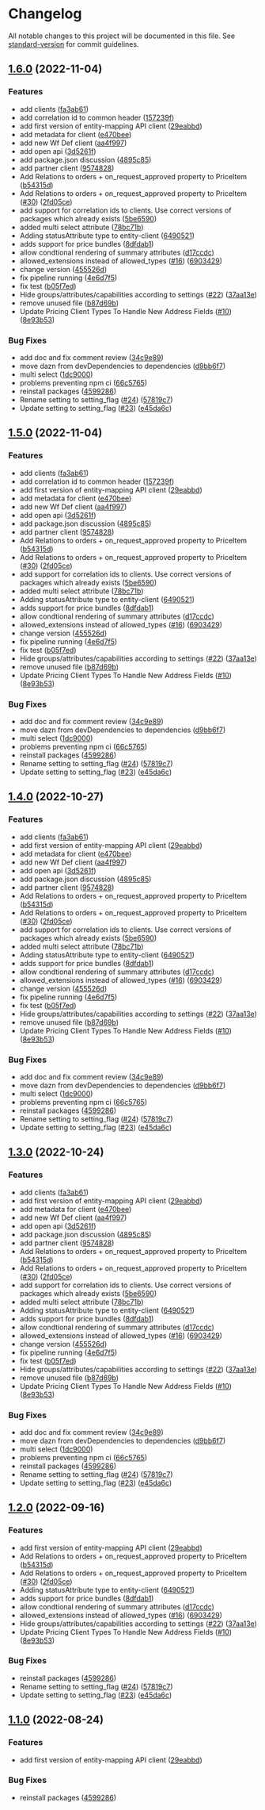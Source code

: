 # Changelog

All notable changes to this project will be documented in this file. See [standard-version](https://github.com/conventional-changelog/standard-version) for commit guidelines.

## [1.6.0](https://github.com/epilot-dev/sdk-js/compare/v0.0.2-alpha...v1.6.0) (2022-11-04)


### Features

* add clients ([fa3ab61](https://github.com/epilot-dev/sdk-js/commit/fa3ab61fea47234ef81903220c82aefc5932d6e8))
* add correlation id to common header ([157239f](https://github.com/epilot-dev/sdk-js/commit/157239fe689c4b5a39412da76d69653a4deaf20f))
* add first version of entity-mapping API client ([29eabbd](https://github.com/epilot-dev/sdk-js/commit/29eabbd66b43c8cea10fdea84e1406fabac809a3))
* add metadata for client ([e470bee](https://github.com/epilot-dev/sdk-js/commit/e470bee18644a3021efa1174006df5cac6242319))
* add new Wf Def client ([aa4f997](https://github.com/epilot-dev/sdk-js/commit/aa4f9978a8eb7d06fb89c0c801cb7f144c4d51a5))
* add open api ([3d5261f](https://github.com/epilot-dev/sdk-js/commit/3d5261fe762c4627190cfee3ecef98e0826cec14))
* add package.json discussion ([4895c85](https://github.com/epilot-dev/sdk-js/commit/4895c853ee95f8c95eb422e8606f3c0f9b428548))
* add partner client ([9574828](https://github.com/epilot-dev/sdk-js/commit/957482887cd80c5c37b359058f5db07f9daf4aa9))
* Add Relations to orders + on_request_approved property to PriceItem ([b54315d](https://github.com/epilot-dev/sdk-js/commit/b54315d3edde40ef24c8493bf0ed2b5518cb616e))
* Add Relations to orders + on_request_approved property to PriceItem ([#30](https://github.com/epilot-dev/sdk-js/issues/30)) ([2fd05ce](https://github.com/epilot-dev/sdk-js/commit/2fd05ce214b553c4c0f8aab006c59a6f7b66c63b))
* add support for correlation ids to clients. Use correct versions of packages which already exists ([5be6590](https://github.com/epilot-dev/sdk-js/commit/5be65907bfa4c6bc0a7abbf63387f9becfd14ab8))
* added multi select attribute ([78bc71b](https://github.com/epilot-dev/sdk-js/commit/78bc71b4bccfb82d7a9ef315b56c5e6fd3e6018d))
* Adding statusAttribute type to entity-client ([6490521](https://github.com/epilot-dev/sdk-js/commit/64905215f0a784f96b5617d2a45ce17b98c0f707))
* adds support for price bundles ([8dfdab1](https://github.com/epilot-dev/sdk-js/commit/8dfdab1045cc399172a2afe342738321d443bbf9))
* allow condtional rendering of summary attributes ([d17ccdc](https://github.com/epilot-dev/sdk-js/commit/d17ccdc7bb1971cb60dab02253296d9339a61280))
* allowed_extensions instead of allowed_types ([#16](https://github.com/epilot-dev/sdk-js/issues/16)) ([6903429](https://github.com/epilot-dev/sdk-js/commit/69034299070d85bf85603186ebb1e942580f5298))
* change version ([455526d](https://github.com/epilot-dev/sdk-js/commit/455526deff51758b060453205b846f3b73488d41))
* fix pipeline running ([4e6d7f5](https://github.com/epilot-dev/sdk-js/commit/4e6d7f59df8f37402a65017ba26814e84e6da9f6))
* fix test ([b05f7ed](https://github.com/epilot-dev/sdk-js/commit/b05f7ed516fd46fc97c6497447d9f8dc4e53614f))
* Hide groups/attributes/capabilities according to settings ([#22](https://github.com/epilot-dev/sdk-js/issues/22)) ([37aa13e](https://github.com/epilot-dev/sdk-js/commit/37aa13e003e444231f973a4ad244ac857fc8743a))
* remove unused file ([b87d69b](https://github.com/epilot-dev/sdk-js/commit/b87d69b81d29889fc9d8c6f94d46e6423e472947))
* Update Pricing Client Types To Handle New Address Fields ([#10](https://github.com/epilot-dev/sdk-js/issues/10)) ([8e93b53](https://github.com/epilot-dev/sdk-js/commit/8e93b539e0505b6bb0ab99e246f9f4a82064bd2d))


### Bug Fixes

* add doc and fix comment review ([34c9e89](https://github.com/epilot-dev/sdk-js/commit/34c9e8976fb42a4df70eda9f07c83200e5298cc4))
* move dazn from devDependencies to dependencies ([d9bb6f7](https://github.com/epilot-dev/sdk-js/commit/d9bb6f726dcc8c9de85c732f26a6005299d5e3c0))
* multi select ([1dc9000](https://github.com/epilot-dev/sdk-js/commit/1dc9000db18b0a2fbdcb42793c5496fcc0aaa9fe))
* problems preventing npm ci ([66c5765](https://github.com/epilot-dev/sdk-js/commit/66c57657d89738a7b43b483509d6be2422b749c8))
* reinstall packages ([4599286](https://github.com/epilot-dev/sdk-js/commit/45992868eb4ee12e9eeefd8347beefd9ca678c32))
* Rename setting to setting_flag ([#24](https://github.com/epilot-dev/sdk-js/issues/24)) ([57819c7](https://github.com/epilot-dev/sdk-js/commit/57819c75112bfc7f47d2f3d15d9a094c24b928b1))
* Update setting to setting_flag ([#23](https://github.com/epilot-dev/sdk-js/issues/23)) ([e45da6c](https://github.com/epilot-dev/sdk-js/commit/e45da6cb552e902aebfc3b2af754252747492dab))

## [1.5.0](https://github.com/epilot-dev/sdk-js/compare/v0.0.2-alpha...v1.5.0) (2022-11-04)


### Features

* add clients ([fa3ab61](https://github.com/epilot-dev/sdk-js/commit/fa3ab61fea47234ef81903220c82aefc5932d6e8))
* add correlation id to common header ([157239f](https://github.com/epilot-dev/sdk-js/commit/157239fe689c4b5a39412da76d69653a4deaf20f))
* add first version of entity-mapping API client ([29eabbd](https://github.com/epilot-dev/sdk-js/commit/29eabbd66b43c8cea10fdea84e1406fabac809a3))
* add metadata for client ([e470bee](https://github.com/epilot-dev/sdk-js/commit/e470bee18644a3021efa1174006df5cac6242319))
* add new Wf Def client ([aa4f997](https://github.com/epilot-dev/sdk-js/commit/aa4f9978a8eb7d06fb89c0c801cb7f144c4d51a5))
* add open api ([3d5261f](https://github.com/epilot-dev/sdk-js/commit/3d5261fe762c4627190cfee3ecef98e0826cec14))
* add package.json discussion ([4895c85](https://github.com/epilot-dev/sdk-js/commit/4895c853ee95f8c95eb422e8606f3c0f9b428548))
* add partner client ([9574828](https://github.com/epilot-dev/sdk-js/commit/957482887cd80c5c37b359058f5db07f9daf4aa9))
* Add Relations to orders + on_request_approved property to PriceItem ([b54315d](https://github.com/epilot-dev/sdk-js/commit/b54315d3edde40ef24c8493bf0ed2b5518cb616e))
* Add Relations to orders + on_request_approved property to PriceItem ([#30](https://github.com/epilot-dev/sdk-js/issues/30)) ([2fd05ce](https://github.com/epilot-dev/sdk-js/commit/2fd05ce214b553c4c0f8aab006c59a6f7b66c63b))
* add support for correlation ids to clients. Use correct versions of packages which already exists ([5be6590](https://github.com/epilot-dev/sdk-js/commit/5be65907bfa4c6bc0a7abbf63387f9becfd14ab8))
* added multi select attribute ([78bc71b](https://github.com/epilot-dev/sdk-js/commit/78bc71b4bccfb82d7a9ef315b56c5e6fd3e6018d))
* Adding statusAttribute type to entity-client ([6490521](https://github.com/epilot-dev/sdk-js/commit/64905215f0a784f96b5617d2a45ce17b98c0f707))
* adds support for price bundles ([8dfdab1](https://github.com/epilot-dev/sdk-js/commit/8dfdab1045cc399172a2afe342738321d443bbf9))
* allow condtional rendering of summary attributes ([d17ccdc](https://github.com/epilot-dev/sdk-js/commit/d17ccdc7bb1971cb60dab02253296d9339a61280))
* allowed_extensions instead of allowed_types ([#16](https://github.com/epilot-dev/sdk-js/issues/16)) ([6903429](https://github.com/epilot-dev/sdk-js/commit/69034299070d85bf85603186ebb1e942580f5298))
* change version ([455526d](https://github.com/epilot-dev/sdk-js/commit/455526deff51758b060453205b846f3b73488d41))
* fix pipeline running ([4e6d7f5](https://github.com/epilot-dev/sdk-js/commit/4e6d7f59df8f37402a65017ba26814e84e6da9f6))
* fix test ([b05f7ed](https://github.com/epilot-dev/sdk-js/commit/b05f7ed516fd46fc97c6497447d9f8dc4e53614f))
* Hide groups/attributes/capabilities according to settings ([#22](https://github.com/epilot-dev/sdk-js/issues/22)) ([37aa13e](https://github.com/epilot-dev/sdk-js/commit/37aa13e003e444231f973a4ad244ac857fc8743a))
* remove unused file ([b87d69b](https://github.com/epilot-dev/sdk-js/commit/b87d69b81d29889fc9d8c6f94d46e6423e472947))
* Update Pricing Client Types To Handle New Address Fields ([#10](https://github.com/epilot-dev/sdk-js/issues/10)) ([8e93b53](https://github.com/epilot-dev/sdk-js/commit/8e93b539e0505b6bb0ab99e246f9f4a82064bd2d))


### Bug Fixes

* add doc and fix comment review ([34c9e89](https://github.com/epilot-dev/sdk-js/commit/34c9e8976fb42a4df70eda9f07c83200e5298cc4))
* move dazn from devDependencies to dependencies ([d9bb6f7](https://github.com/epilot-dev/sdk-js/commit/d9bb6f726dcc8c9de85c732f26a6005299d5e3c0))
* multi select ([1dc9000](https://github.com/epilot-dev/sdk-js/commit/1dc9000db18b0a2fbdcb42793c5496fcc0aaa9fe))
* problems preventing npm ci ([66c5765](https://github.com/epilot-dev/sdk-js/commit/66c57657d89738a7b43b483509d6be2422b749c8))
* reinstall packages ([4599286](https://github.com/epilot-dev/sdk-js/commit/45992868eb4ee12e9eeefd8347beefd9ca678c32))
* Rename setting to setting_flag ([#24](https://github.com/epilot-dev/sdk-js/issues/24)) ([57819c7](https://github.com/epilot-dev/sdk-js/commit/57819c75112bfc7f47d2f3d15d9a094c24b928b1))
* Update setting to setting_flag ([#23](https://github.com/epilot-dev/sdk-js/issues/23)) ([e45da6c](https://github.com/epilot-dev/sdk-js/commit/e45da6cb552e902aebfc3b2af754252747492dab))

## [1.4.0](https://github.com/epilot-dev/sdk-js/compare/v0.0.2-alpha...v1.4.0) (2022-10-27)


### Features

* add clients ([fa3ab61](https://github.com/epilot-dev/sdk-js/commit/fa3ab61fea47234ef81903220c82aefc5932d6e8))
* add first version of entity-mapping API client ([29eabbd](https://github.com/epilot-dev/sdk-js/commit/29eabbd66b43c8cea10fdea84e1406fabac809a3))
* add metadata for client ([e470bee](https://github.com/epilot-dev/sdk-js/commit/e470bee18644a3021efa1174006df5cac6242319))
* add new Wf Def client ([aa4f997](https://github.com/epilot-dev/sdk-js/commit/aa4f9978a8eb7d06fb89c0c801cb7f144c4d51a5))
* add open api ([3d5261f](https://github.com/epilot-dev/sdk-js/commit/3d5261fe762c4627190cfee3ecef98e0826cec14))
* add package.json discussion ([4895c85](https://github.com/epilot-dev/sdk-js/commit/4895c853ee95f8c95eb422e8606f3c0f9b428548))
* add partner client ([9574828](https://github.com/epilot-dev/sdk-js/commit/957482887cd80c5c37b359058f5db07f9daf4aa9))
* Add Relations to orders + on_request_approved property to PriceItem ([b54315d](https://github.com/epilot-dev/sdk-js/commit/b54315d3edde40ef24c8493bf0ed2b5518cb616e))
* Add Relations to orders + on_request_approved property to PriceItem ([#30](https://github.com/epilot-dev/sdk-js/issues/30)) ([2fd05ce](https://github.com/epilot-dev/sdk-js/commit/2fd05ce214b553c4c0f8aab006c59a6f7b66c63b))
* add support for correlation ids to clients. Use correct versions of packages which already exists ([5be6590](https://github.com/epilot-dev/sdk-js/commit/5be65907bfa4c6bc0a7abbf63387f9becfd14ab8))
* added multi select attribute ([78bc71b](https://github.com/epilot-dev/sdk-js/commit/78bc71b4bccfb82d7a9ef315b56c5e6fd3e6018d))
* Adding statusAttribute type to entity-client ([6490521](https://github.com/epilot-dev/sdk-js/commit/64905215f0a784f96b5617d2a45ce17b98c0f707))
* adds support for price bundles ([8dfdab1](https://github.com/epilot-dev/sdk-js/commit/8dfdab1045cc399172a2afe342738321d443bbf9))
* allow condtional rendering of summary attributes ([d17ccdc](https://github.com/epilot-dev/sdk-js/commit/d17ccdc7bb1971cb60dab02253296d9339a61280))
* allowed_extensions instead of allowed_types ([#16](https://github.com/epilot-dev/sdk-js/issues/16)) ([6903429](https://github.com/epilot-dev/sdk-js/commit/69034299070d85bf85603186ebb1e942580f5298))
* change version ([455526d](https://github.com/epilot-dev/sdk-js/commit/455526deff51758b060453205b846f3b73488d41))
* fix pipeline running ([4e6d7f5](https://github.com/epilot-dev/sdk-js/commit/4e6d7f59df8f37402a65017ba26814e84e6da9f6))
* fix test ([b05f7ed](https://github.com/epilot-dev/sdk-js/commit/b05f7ed516fd46fc97c6497447d9f8dc4e53614f))
* Hide groups/attributes/capabilities according to settings ([#22](https://github.com/epilot-dev/sdk-js/issues/22)) ([37aa13e](https://github.com/epilot-dev/sdk-js/commit/37aa13e003e444231f973a4ad244ac857fc8743a))
* remove unused file ([b87d69b](https://github.com/epilot-dev/sdk-js/commit/b87d69b81d29889fc9d8c6f94d46e6423e472947))
* Update Pricing Client Types To Handle New Address Fields ([#10](https://github.com/epilot-dev/sdk-js/issues/10)) ([8e93b53](https://github.com/epilot-dev/sdk-js/commit/8e93b539e0505b6bb0ab99e246f9f4a82064bd2d))


### Bug Fixes

* add doc and fix comment review ([34c9e89](https://github.com/epilot-dev/sdk-js/commit/34c9e8976fb42a4df70eda9f07c83200e5298cc4))
* move dazn from devDependencies to dependencies ([d9bb6f7](https://github.com/epilot-dev/sdk-js/commit/d9bb6f726dcc8c9de85c732f26a6005299d5e3c0))
* multi select ([1dc9000](https://github.com/epilot-dev/sdk-js/commit/1dc9000db18b0a2fbdcb42793c5496fcc0aaa9fe))
* problems preventing npm ci ([66c5765](https://github.com/epilot-dev/sdk-js/commit/66c57657d89738a7b43b483509d6be2422b749c8))
* reinstall packages ([4599286](https://github.com/epilot-dev/sdk-js/commit/45992868eb4ee12e9eeefd8347beefd9ca678c32))
* Rename setting to setting_flag ([#24](https://github.com/epilot-dev/sdk-js/issues/24)) ([57819c7](https://github.com/epilot-dev/sdk-js/commit/57819c75112bfc7f47d2f3d15d9a094c24b928b1))
* Update setting to setting_flag ([#23](https://github.com/epilot-dev/sdk-js/issues/23)) ([e45da6c](https://github.com/epilot-dev/sdk-js/commit/e45da6cb552e902aebfc3b2af754252747492dab))

## [1.3.0](https://github.com/epilot-dev/sdk-js/compare/v0.0.2-alpha...v1.3.0) (2022-10-24)


### Features

* add clients ([fa3ab61](https://github.com/epilot-dev/sdk-js/commit/fa3ab61fea47234ef81903220c82aefc5932d6e8))
* add first version of entity-mapping API client ([29eabbd](https://github.com/epilot-dev/sdk-js/commit/29eabbd66b43c8cea10fdea84e1406fabac809a3))
* add metadata for client ([e470bee](https://github.com/epilot-dev/sdk-js/commit/e470bee18644a3021efa1174006df5cac6242319))
* add new Wf Def client ([aa4f997](https://github.com/epilot-dev/sdk-js/commit/aa4f9978a8eb7d06fb89c0c801cb7f144c4d51a5))
* add open api ([3d5261f](https://github.com/epilot-dev/sdk-js/commit/3d5261fe762c4627190cfee3ecef98e0826cec14))
* add package.json discussion ([4895c85](https://github.com/epilot-dev/sdk-js/commit/4895c853ee95f8c95eb422e8606f3c0f9b428548))
* add partner client ([9574828](https://github.com/epilot-dev/sdk-js/commit/957482887cd80c5c37b359058f5db07f9daf4aa9))
* Add Relations to orders + on_request_approved property to PriceItem ([b54315d](https://github.com/epilot-dev/sdk-js/commit/b54315d3edde40ef24c8493bf0ed2b5518cb616e))
* Add Relations to orders + on_request_approved property to PriceItem ([#30](https://github.com/epilot-dev/sdk-js/issues/30)) ([2fd05ce](https://github.com/epilot-dev/sdk-js/commit/2fd05ce214b553c4c0f8aab006c59a6f7b66c63b))
* add support for correlation ids to clients. Use correct versions of packages which already exists ([5be6590](https://github.com/epilot-dev/sdk-js/commit/5be65907bfa4c6bc0a7abbf63387f9becfd14ab8))
* added multi select attribute ([78bc71b](https://github.com/epilot-dev/sdk-js/commit/78bc71b4bccfb82d7a9ef315b56c5e6fd3e6018d))
* Adding statusAttribute type to entity-client ([6490521](https://github.com/epilot-dev/sdk-js/commit/64905215f0a784f96b5617d2a45ce17b98c0f707))
* adds support for price bundles ([8dfdab1](https://github.com/epilot-dev/sdk-js/commit/8dfdab1045cc399172a2afe342738321d443bbf9))
* allow condtional rendering of summary attributes ([d17ccdc](https://github.com/epilot-dev/sdk-js/commit/d17ccdc7bb1971cb60dab02253296d9339a61280))
* allowed_extensions instead of allowed_types ([#16](https://github.com/epilot-dev/sdk-js/issues/16)) ([6903429](https://github.com/epilot-dev/sdk-js/commit/69034299070d85bf85603186ebb1e942580f5298))
* change version ([455526d](https://github.com/epilot-dev/sdk-js/commit/455526deff51758b060453205b846f3b73488d41))
* fix pipeline running ([4e6d7f5](https://github.com/epilot-dev/sdk-js/commit/4e6d7f59df8f37402a65017ba26814e84e6da9f6))
* fix test ([b05f7ed](https://github.com/epilot-dev/sdk-js/commit/b05f7ed516fd46fc97c6497447d9f8dc4e53614f))
* Hide groups/attributes/capabilities according to settings ([#22](https://github.com/epilot-dev/sdk-js/issues/22)) ([37aa13e](https://github.com/epilot-dev/sdk-js/commit/37aa13e003e444231f973a4ad244ac857fc8743a))
* remove unused file ([b87d69b](https://github.com/epilot-dev/sdk-js/commit/b87d69b81d29889fc9d8c6f94d46e6423e472947))
* Update Pricing Client Types To Handle New Address Fields ([#10](https://github.com/epilot-dev/sdk-js/issues/10)) ([8e93b53](https://github.com/epilot-dev/sdk-js/commit/8e93b539e0505b6bb0ab99e246f9f4a82064bd2d))


### Bug Fixes

* add doc and fix comment review ([34c9e89](https://github.com/epilot-dev/sdk-js/commit/34c9e8976fb42a4df70eda9f07c83200e5298cc4))
* move dazn from devDependencies to dependencies ([d9bb6f7](https://github.com/epilot-dev/sdk-js/commit/d9bb6f726dcc8c9de85c732f26a6005299d5e3c0))
* multi select ([1dc9000](https://github.com/epilot-dev/sdk-js/commit/1dc9000db18b0a2fbdcb42793c5496fcc0aaa9fe))
* problems preventing npm ci ([66c5765](https://github.com/epilot-dev/sdk-js/commit/66c57657d89738a7b43b483509d6be2422b749c8))
* reinstall packages ([4599286](https://github.com/epilot-dev/sdk-js/commit/45992868eb4ee12e9eeefd8347beefd9ca678c32))
* Rename setting to setting_flag ([#24](https://github.com/epilot-dev/sdk-js/issues/24)) ([57819c7](https://github.com/epilot-dev/sdk-js/commit/57819c75112bfc7f47d2f3d15d9a094c24b928b1))
* Update setting to setting_flag ([#23](https://github.com/epilot-dev/sdk-js/issues/23)) ([e45da6c](https://github.com/epilot-dev/sdk-js/commit/e45da6cb552e902aebfc3b2af754252747492dab))

## [1.2.0](https://github.com/epilot-dev/sdk-js/compare/v0.0.2-alpha...v1.2.0) (2022-09-16)


### Features

* add first version of entity-mapping API client ([29eabbd](https://github.com/epilot-dev/sdk-js/commit/29eabbd66b43c8cea10fdea84e1406fabac809a3))
* Add Relations to orders + on_request_approved property to PriceItem ([b54315d](https://github.com/epilot-dev/sdk-js/commit/b54315d3edde40ef24c8493bf0ed2b5518cb616e))
* Add Relations to orders + on_request_approved property to PriceItem ([#30](https://github.com/epilot-dev/sdk-js/issues/30)) ([2fd05ce](https://github.com/epilot-dev/sdk-js/commit/2fd05ce214b553c4c0f8aab006c59a6f7b66c63b))
* Adding statusAttribute type to entity-client ([6490521](https://github.com/epilot-dev/sdk-js/commit/64905215f0a784f96b5617d2a45ce17b98c0f707))
* adds support for price bundles ([8dfdab1](https://github.com/epilot-dev/sdk-js/commit/8dfdab1045cc399172a2afe342738321d443bbf9))
* allow condtional rendering of summary attributes ([d17ccdc](https://github.com/epilot-dev/sdk-js/commit/d17ccdc7bb1971cb60dab02253296d9339a61280))
* allowed_extensions instead of allowed_types ([#16](https://github.com/epilot-dev/sdk-js/issues/16)) ([6903429](https://github.com/epilot-dev/sdk-js/commit/69034299070d85bf85603186ebb1e942580f5298))
* Hide groups/attributes/capabilities according to settings ([#22](https://github.com/epilot-dev/sdk-js/issues/22)) ([37aa13e](https://github.com/epilot-dev/sdk-js/commit/37aa13e003e444231f973a4ad244ac857fc8743a))
* Update Pricing Client Types To Handle New Address Fields ([#10](https://github.com/epilot-dev/sdk-js/issues/10)) ([8e93b53](https://github.com/epilot-dev/sdk-js/commit/8e93b539e0505b6bb0ab99e246f9f4a82064bd2d))


### Bug Fixes

* reinstall packages ([4599286](https://github.com/epilot-dev/sdk-js/commit/45992868eb4ee12e9eeefd8347beefd9ca678c32))
* Rename setting to setting_flag ([#24](https://github.com/epilot-dev/sdk-js/issues/24)) ([57819c7](https://github.com/epilot-dev/sdk-js/commit/57819c75112bfc7f47d2f3d15d9a094c24b928b1))
* Update setting to setting_flag ([#23](https://github.com/epilot-dev/sdk-js/issues/23)) ([e45da6c](https://github.com/epilot-dev/sdk-js/commit/e45da6cb552e902aebfc3b2af754252747492dab))

## [1.1.0](https://github.com/epilot-dev/sdk-js/compare/v1.0.0...v1.1.0) (2022-08-24)


### Features

* add first version of entity-mapping API client ([29eabbd](https://github.com/epilot-dev/sdk-js/commit/29eabbd66b43c8cea10fdea84e1406fabac809a3))


### Bug Fixes

* reinstall packages ([4599286](https://github.com/epilot-dev/sdk-js/commit/45992868eb4ee12e9eeefd8347beefd9ca678c32))
